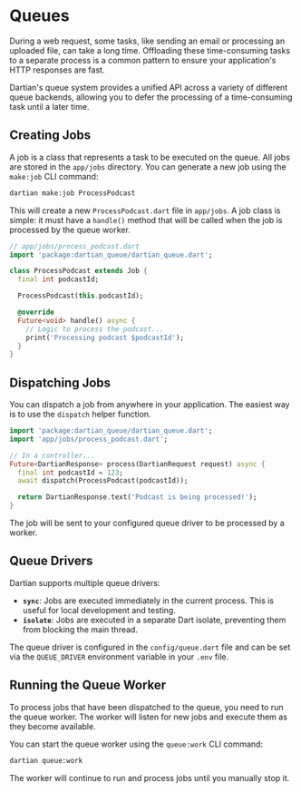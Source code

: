 # Queues

During a web request, some tasks, like sending an email or processing an uploaded file, can take a long time. Offloading these time-consuming tasks to a separate process is a common pattern to ensure your application's HTTP responses are fast.

Dartian's queue system provides a unified API across a variety of different queue backends, allowing you to defer the processing of a time-consuming task until a later time.

## Creating Jobs

A job is a class that represents a task to be executed on the queue. All jobs are stored in the `app/jobs` directory. You can generate a new job using the `make:job` CLI command:

```bash
dartian make:job ProcessPodcast
```

This will create a new `ProcessPodcast.dart` file in `app/jobs`. A job class is simple: it must have a `handle()` method that will be called when the job is processed by the queue worker.

```dart
// app/jobs/process_podcast.dart
import 'package:dartian_queue/dartian_queue.dart';

class ProcessPodcast extends Job {
  final int podcastId;

  ProcessPodcast(this.podcastId);

  @override
  Future<void> handle() async {
    // Logic to process the podcast...
    print('Processing podcast $podcastId');
  }
}
```

## Dispatching Jobs

You can dispatch a job from anywhere in your application. The easiest way is to use the `dispatch` helper function.

```dart
import 'package:dartian_queue/dartian_queue.dart';
import 'app/jobs/process_podcast.dart';

// In a controller...
Future<DartianResponse> process(DartianRequest request) async {
  final int podcastId = 123;
  await dispatch(ProcessPodcast(podcastId));

  return DartianResponse.text('Podcast is being processed!');
}
```

The job will be sent to your configured queue driver to be processed by a worker.

## Queue Drivers

Dartian supports multiple queue drivers:

- **`sync`**: Jobs are executed immediately in the current process. This is useful for local development and testing.
- **`isolate`**: Jobs are executed in a separate Dart isolate, preventing them from blocking the main thread.

The queue driver is configured in the `config/queue.dart` file and can be set via the `QUEUE_DRIVER` environment variable in your `.env` file.

## Running the Queue Worker

To process jobs that have been dispatched to the queue, you need to run the queue worker. The worker will listen for new jobs and execute them as they become available.

You can start the queue worker using the `queue:work` CLI command:

```bash
dartian queue:work
```

The worker will continue to run and process jobs until you manually stop it.
